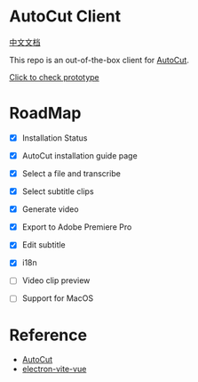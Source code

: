 # AutoCut Client

[中文文档](README_zh.md)

This repo is an out-of-the-box client for [AutoCut](https://github.com/mli/autocut).

[Click to check prototype](https://js.design/f/T0LLLh?p=g8rtx09zle)

# RoadMap

- [x] Installation Status
- [x] AutoCut installation guide page
- [x] Select a file and transcribe
- [x] Select subtitle clips
- [x] Generate video
- [x] Export to Adobe Premiere Pro
- [x] Edit subtitle
- [x] i18n
- [ ] Video clip preview
- [ ] Support for MacOS


# Reference

- [AutoCut](https://github.com/mli/autocut)
- [electron-vite-vue](https://github.com/electron-vite/electron-vite-vue)
